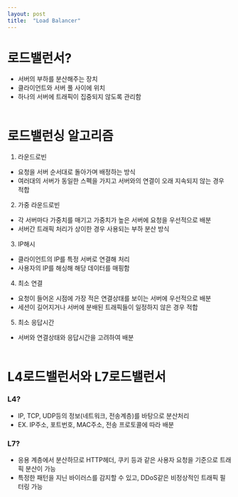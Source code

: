 ```yaml
---
layout: post
title:  "Load Balancer"
---
```


# 로드밸런서?
- 서버의 부하를 분산해주는 장치
- 클라이언트와 서버 풀 사이에 위치
- 하나의 서버에 트래픽이 집중되지 않도록 관리함
<br><br>
  

# 로드밸런싱 알고리즘
1. 라운드로빈
  - 요청을 서버 순서대로 돌아가며 배정하는 방식
  - 여러대의 서버가 동일한 스펙을 가지고 서버와의 연결이 오래 지속되지 않는 경우 적합

2. 가중 라운드로빈
  - 각 서버마다 가중치를 매기고 가중치가 높은 서버에 요청을 우선적으로 배분
  - 서버간 트래픽 처리가 상이한 경우 사용되는 부하 분산 방식
    
3. IP해시
  - 클라이언트의 IP를 특정 서버로 연결해 처리
  - 사용자의 IP를 해싱해 해당 데이터를 매핑함

4. 최소 연결
  - 요청이 들어온 시점에 가장 적은 연결상태를 보이는 서버에 우선적으로 배분
  - 세션이 길어지거나 서버에 분배된 트래픽들이 일정하지 않은 경우 적합

5. 최소 응답시간
  - 서버와 연결상태와 응답시간을 고려하여 배분
<br><br>

# L4로드밸런서와 L7로드밸런서
### L4?
- IP, TCP, UDP등의 정보(네트워크, 전송계층)를 바탕으로 분산처리
- EX. IP주소, 포트번호, MAC주소, 전송 프로토콜에 따라 배분


### L7?
- 응용 계층에서 분산하므로 HTTP헤더, 쿠키 등과 같은 사용자 요청을 기준으로 트래픽 분산이 가능
- 특정한 패턴을 지닌 바이러스를 감지할 수 있고, DDoS같은 비정상적인 트래픽 필터링 가능